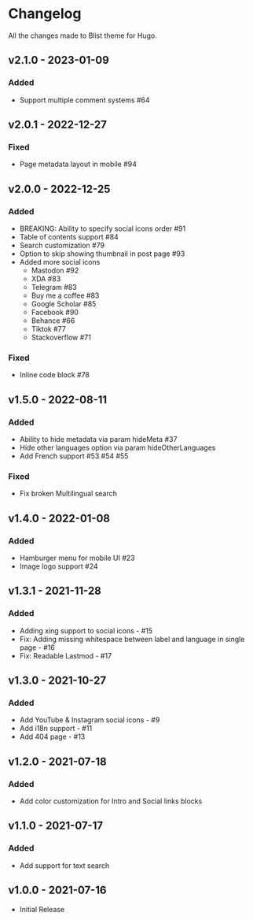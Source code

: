 # Changelog

All the changes made to Blist theme for Hugo.

## v2.1.0 - 2023-01-09

### Added

- Support multiple comment systems #64

## v2.0.1 - 2022-12-27

### Fixed

- Page metadata layout in mobile #94

## v2.0.0 - 2022-12-25

### Added

- BREAKING: Ability to specify social icons order #91
- Table of contents support #84
- Search customization #79
- Option to skip showing thumbnail in post page #93
- Added more social icons
  - Mastodon #92
  - XDA #83
  - Telegram #83
  - Buy me a coffee #83
  - Google Scholar #85
  - Facebook #90
  - Behance #66
  - Tiktok #77
  - Stackoverflow #71

### Fixed

- Inline code block #78

## v1.5.0 - 2022-08-11

### Added

- Ability to hide metadata via param hideMeta #37
- Hide other languages option via param hideOtherLanguages
- Add French support #53 #54 #55

### Fixed

- Fix broken Multilingual search

## v1.4.0 - 2022-01-08

### Added

- Hamburger menu for mobile UI #23
- Image logo support #24

## v1.3.1 - 2021-11-28

### Added

- Adding xing support to social icons - #15
- Fix: Adding missing whitespace between label and language in single page - #16
- Fix: Readable Lastmod - #17

## v1.3.0 - 2021-10-27

### Added

- Add YouTube & Instagram social icons - #9
- Add i18n support - #11
- Add 404 page - #13

## v1.2.0 - 2021-07-18

### Added

- Add color customization for Intro and Social links blocks

## v1.1.0 - 2021-07-17

### Added

- Add support for text search

## v1.0.0 - 2021-07-16

- Initial Release
